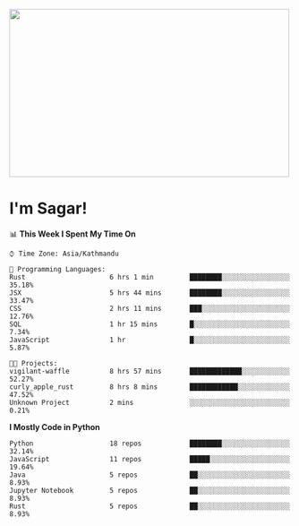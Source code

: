 
<img src="https://media.giphy.com/media/3ornk57KwDXf81rjWM/giphy.gif" width="500" height="300" frameBorder="0" class="giphy-embed" allowFullScreen></img>

#   I'm Sagar!

<!--START_SECTION:waka-->
📊 **This Week I Spent My Time On** 

```text
⌚︎ Time Zone: Asia/Kathmandu

💬 Programming Languages: 
Rust                     6 hrs 1 min         ████████░░░░░░░░░░░░░░░░░   35.18% 
JSX                      5 hrs 44 mins       ████████░░░░░░░░░░░░░░░░░   33.47% 
CSS                      2 hrs 11 mins       ███░░░░░░░░░░░░░░░░░░░░░░   12.76% 
SQL                      1 hr 15 mins        █░░░░░░░░░░░░░░░░░░░░░░░░   7.34% 
JavaScript               1 hr                █░░░░░░░░░░░░░░░░░░░░░░░░   5.87%

🐱‍💻 Projects: 
vigilant-waffle          8 hrs 57 mins       █████████████░░░░░░░░░░░░   52.27% 
curly_apple_rust         8 hrs 8 mins        ████████████░░░░░░░░░░░░░   47.52% 
Unknown Project          2 mins              ░░░░░░░░░░░░░░░░░░░░░░░░░   0.21%

```

**I Mostly Code in Python** 

```text
Python                   18 repos            ████████░░░░░░░░░░░░░░░░░   32.14% 
JavaScript               11 repos            █████░░░░░░░░░░░░░░░░░░░░   19.64% 
Java                     5 repos             ██░░░░░░░░░░░░░░░░░░░░░░░   8.93% 
Jupyter Notebook         5 repos             ██░░░░░░░░░░░░░░░░░░░░░░░   8.93% 
Rust                     5 repos             ██░░░░░░░░░░░░░░░░░░░░░░░   8.93%

```



<!--END_SECTION:waka-->
